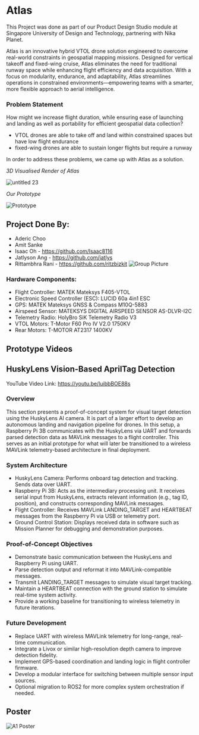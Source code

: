 # Atlas

This Project was done as part of our Product Design Studio module at Singapore University of Design and Technology, partnering with Nika Planet.
 
Atlas is an innovative hybrid VTOL drone solution engineered to overcome real-world constraints in geospatial mapping missions. Designed for vertical takeoff and fixed-wing cruise, Atlas eliminates the need for traditional runway space while enhancing flight efficiency and data acquisition. With a focus on modularity, endurance, and adaptability, Atlas streamlines operations in constrained environments—empowering teams with a smarter, more flexible approach to aerial intelligence.

### Problem Statement
How might we increase flight duration, while ensuring ease of launching and landing as well as portability for efficient geospatial data collection?

- VTOL drones are able to take off and land within constrained spaces but have low flight endurance
- fixed-wing drones are able to sustain longer flights but require a runway

In order to address these problems, we came up with Atlas as a solution.

*3D Visualised Render of Atlas*

![untitled 23](https://github.com/user-attachments/assets/df553a92-c5a9-4a03-bbbb-38029ef43181)

*Our Prototype*

![Prototype](https://github.com/user-attachments/assets/d30bc3a7-7352-48a3-ae61-018bb654b4e0)


## Project Done By:
- Aderic Choo
- Amit Sanke
- Isaac Oh - https://github.com/Isaac8116
- Jatlyson Ang  - https://github.com/jatlys
- Rittambhra Rani - https://github.com/ritzbizkit
![Group Picture](https://github.com/user-attachments/assets/70ee26fb-c722-4344-987c-58640c57cf4e)

### Hardware Components:
- Flight Controller: MATEK Mateksys F405-VTOL
- Electronic Speed Controller (ESC): LUCID 60a 4in1 ESC
- GPS:  MATEK Mateksys GNSS & Compass M10Q-5883
- Airspeed Sensor: MATEKSYS DIGITAL AIRSPEED SENSOR AS-DLVR-I2C
- Telemetry Radio: HolyBro SiK Telemetry Radio V3 
- VTOL Motors: T-Motor F60 Pro IV V2.0 1750KV
- Rear Motors: T-MOTOR AT2317 1400KV

## Prototype Videos

## HuskyLens Vision-Based AprilTag Detection
YouTube Video Link: https://youtu.be/luibbBOE88s 

### Overview
This section presents a proof-of-concept system for visual target detection using the HuskyLens AI camera. It is part of a larger effort to develop an autonomous landing and navigation pipeline for drones. In this setup, a Raspberry Pi 3B communicates with the HuskyLens via UART and forwards parsed detection data as MAVLink messages to a flight controller. This serves as an initial prototype for what will later be transitioned to a wireless MAVLink telemetry-based architecture in final deployment.

### System Architecture
- HuskyLens Camera: Performs onboard tag detection and tracking. Sends data over UART.
- Raspberry Pi 3B: Acts as the intermediary processing unit. It receives serial input from HuskyLens, extracts relevant information (e.g., tag ID, position), and constructs corresponding MAVLink messages.
- Flight Controller: Receives MAVLink LANDING_TARGET and HEARTBEAT messages from the Raspberry Pi via USB or telemetry port.
- Ground Control Station: Displays received data in software such as Mission Planner for debugging and demonstration purposes.

### Proof-of-Concept Objectives
- Demonstrate basic communication between the HuskyLens and Raspberry Pi using UART.
- Parse detection output and reformat it into MAVLink-compatible messages.
- Transmit LANDING_TARGET messages to simulate visual target tracking.
- Maintain a HEARTBEAT connection with the ground station to simulate real-time system activity.
- Provide a working baseline for transitioning to wireless telemetry in future iterations.

### Future Development
- Replace UART with wireless MAVLink telemetry for long-range, real-time communication.
- Integrate a Livox or similar high-resolution depth camera to improve detection fidelity.
- Implement GPS-based coordination and landing logic in flight controller firmware.
- Develop a modular interface for switching between multiple sensor input sources.
- Optional migration to ROS2 for more complex system orchestration if needed.

## Poster
![A1 Poster](https://github.com/user-attachments/assets/a028dfdb-560e-428b-bd2b-a76988331b78)

